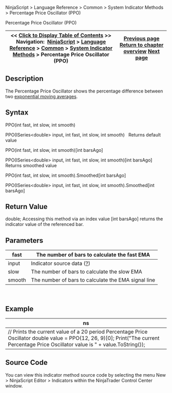 ﻿
NinjaScript \> Language Reference \> Common \> System Indicator Methods \> Percentage Price Oscillator (PPO)

Percentage Price Oscillator (PPO)

| \<\< [Click to Display Table of Contents](percentage_price_oscillator_pp.md) \>\> **Navigation:**     [NinjaScript](ninjascript.md) \> [Language Reference](language_reference_wip.md) \> [Common](common.md) \> [System Indicator Methods](indicators.md) \> Percentage Price Oscillator (PPO) | [Previous page](parabolic_sar.md) [Return to chapter overview](indicators.md) [Next page](pivots.md) |
| --- | --- |
## Description
The Percentage Price Oscillator shows the percentage difference between two [exponential moving averages](moving_average_-_exponential_e.md). 

## Syntax
PPO(int fast, int slow, int smooth)  

PPO(ISeries\<double\> input, int fast, int slow, int smooth)
 
Returns default value  

PPO(int fast, int slow, int smooth)\[int barsAgo]  

PPO(ISeries\<double\> input, int fast, int slow, int smooth)\[int barsAgo]
 
Returns smoothed value  

PPO(int fast, int slow, int smooth).Smoothed\[int barsAgo]  

PPO(ISeries\<double\> input, int fast, int slow, int smooth).Smoothed\[int barsAgo]

## Return Value
double; Accessing this method via an index value \[int barsAgo] returns the indicator value of the referenced bar.

## Parameters

| fast | The number of bars to calculate the fast EMA |
| --- | --- |
| input | Indicator source data ([?](valid_input_data_for_indicator.md)) |
| slow | The number of bars to calculate the slow EMA |
| smooth | The number of bars to calculate the EMA signal line |
 
## 
## Example

| ns |
| --- |
| // Prints the current value of a 20 period Percentage Price Oscillator double value \= PPO(12, 26, 9)\[0]; Print("The current Percentage Price Oscillator value is " \+ value.ToString()); |

## Source Code
You can view this indicator method source code by selecting the menu New \> NinjaScript Editor \> Indicators within the NinjaTrader Control Center window.
